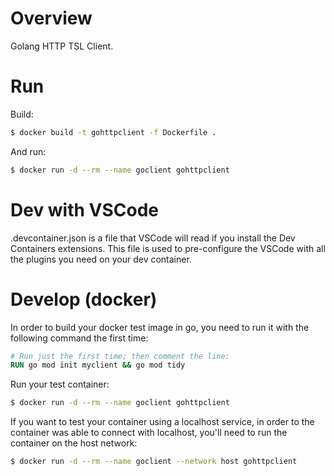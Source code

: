 # Overview
Golang HTTP TSL Client.

# Run

Build:

```bash
$ docker build -t gohttpclient -f Dockerfile .
```
And run:

```bash
$ docker run -d --rm --name goclient gohttpclient
```

# Dev with VSCode

.devcontainer.json is a file that VSCode will read if you install the Dev Containers extensions.
This file is used to pre-configure the VSCode with all the plugins you need on your dev container.

# Develop (docker)

In order to build your docker test image in go, you need to run it with the following command the first time:

```Dockerfile
# Run just the first time; then comment the line:
RUN go mod init myclient && go mod tidy
```

Run your test container:

```bash
$ docker run -d --rm --name goclient gohttpclient
```

If you want to test your container using a localhost service, in order to the container was able to connect with localhost, you'll need to run the container on the host network:

```bash
$ docker run -d --rm --name goclient --network host gohttpclient
```